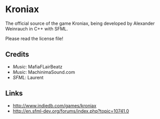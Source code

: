 Kroniax
======

The official source of the game Kroniax, being developed by Alexander Weinrauch in C++ with SFML.

Please read the license file!

Credits
-------

* *Music*: MafiaFLairBeatz
* *Music*: MachinimaSound.com
* *SFML*: Laurent

Links
-----

* http://www.indiedb.com/games/kroniax 
* http://en.sfml-dev.org/forums/index.php?topic=10741.0
